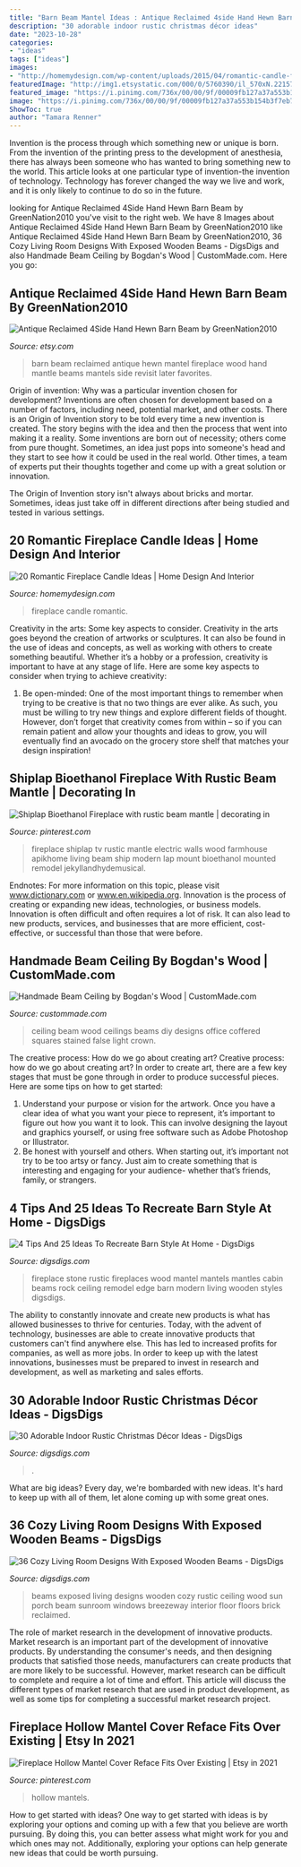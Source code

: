 ```yaml
---
title: "Barn Beam Mantel Ideas : Antique Reclaimed 4side Hand Hewn Barn Beam By Greennation2010"
description: "30 adorable indoor rustic christmas décor ideas"
date: "2023-10-28"
categories:
- "ideas"
tags: ["ideas"]
images:
- "http://homemydesign.com/wp-content/uploads/2015/04/romantic-candle-fireplace-design.jpg"
featuredImage: "http://img1.etsystatic.com/000/0/5760390/il_570xN.221576049.jpg"
featured_image: "https://i.pinimg.com/736x/00/00/9f/00009fb127a37a553b154b3f7eb72da7.jpg?b=t"
image: "https://i.pinimg.com/736x/00/00/9f/00009fb127a37a553b154b3f7eb72da7.jpg?b=t"
ShowToc: true
author: "Tamara Renner"
---
```



Invention is the process through which something new or unique is born. From the invention of the printing press to the development of anesthesia, there has always been someone who has wanted to bring something new to the world. This article looks at one particular type of invention-the invention of technology. Technology has forever changed the way we live and work, and it is only likely to continue to do so in the future.

	

		
looking for Antique Reclaimed 4Side Hand Hewn Barn Beam by GreenNation2010 you've visit to the right web. We have 8 Images about Antique Reclaimed 4Side Hand Hewn Barn Beam by GreenNation2010 like Antique Reclaimed 4Side Hand Hewn Barn Beam by GreenNation2010, 36 Cozy Living Room Designs With Exposed Wooden Beams - DigsDigs and also Handmade Beam Ceiling by Bogdan&#039;s Wood | CustomMade.com. Here you go:
		
    
## Antique Reclaimed 4Side Hand Hewn Barn Beam By GreenNation2010

<img loading=lazy src="http://img1.etsystatic.com/000/0/5760390/il_570xN.221576049.jpg" onerror="this.onerror=null;this.src='https://tse4.mm.bing.net/th?id=OIP.ilwDAV0BTBDVIWKBgu3L5QHaKg&amp;pid=15.1';" alt="Antique Reclaimed 4Side Hand Hewn Barn Beam by GreenNation2010">

_Source: etsy.com_

>barn beam reclaimed antique hewn mantel fireplace wood hand mantle beams mantels side revisit later favorites. 

	

Origin of invention: Why was a particular invention chosen for development?
Inventions are often chosen for development based on a number of factors, including need, potential market, and other costs. There is an Origin of Invention story to be told every time a new invention is created. The story begins with the idea and then the process that went into making it a reality. 
Some inventions are born out of necessity; others come from pure thought. Sometimes, an idea just pops into someone's head and they start to see how it could be used in the real world. Other times, a team of experts put their thoughts together and come up with a great solution or innovation. 

The Origin of Invention story isn't always about bricks and mortar. Sometimes, ideas just take off in different directions after being studied and tested in various settings.

    
## 20 Romantic Fireplace Candle Ideas | Home Design And Interior

<img loading=lazy src="http://homemydesign.com/wp-content/uploads/2015/04/romantic-candle-fireplace-design.jpg" onerror="this.onerror=null;this.src='https://tse4.mm.bing.net/th?id=OIP.fPvEzbElv79c2WnuZ33x9wHaLF&amp;pid=15.1';" alt="20 Romantic Fireplace Candle Ideas | Home Design And Interior">

_Source: homemydesign.com_

>fireplace candle romantic. 

	

Creativity in the arts: Some key aspects to consider.
Creativity in the arts goes beyond the creation of artworks or sculptures. It can also be found in the use of ideas and concepts, as well as working with others to create something beautiful. Whether it’s a hobby or a profession, creativity is important to have at any stage of life. Here are some key aspects to consider when trying to achieve creativity: 
1) Be open-minded: One of the most important things to remember when trying to be creative is that no two things are ever alike. As such, you must be willing to try new things and explore different fields of thought. However, don’t forget that creativity comes from within – so if you can remain patient and allow your thoughts and ideas to grow, you will eventually find an avocado on the grocery store shelf that matches your design inspiration!

    
## Shiplap Bioethanol Fireplace With Rustic Beam Mantle | Decorating In

<img loading=lazy src="https://i.pinimg.com/736x/00/00/9f/00009fb127a37a553b154b3f7eb72da7.jpg?b=t" onerror="this.onerror=null;this.src='https://tse4.mm.bing.net/th?id=OIP.CK1y-z15410Fid1SuAq0wAHaJ3&amp;pid=15.1';" alt="Shiplap Bioethanol Fireplace with rustic beam mantle | decorating in">

_Source: pinterest.com_

>fireplace shiplap tv rustic mantle electric walls wood farmhouse apikhome living beam ship modern lap mount bioethanol mounted remodel jekyllandhydemusical. 

	

Endnotes: For more information on this topic, please visit www.dictionary.com or www.en.wikipedia.org.
Innovation is the process of creating or expanding new ideas, technologies, or business models. Innovation is often difficult and often requires a lot of risk. It can also lead to new products, services, and businesses that are more efficient, cost-effective, or successful than those that were before.

    
## Handmade Beam Ceiling By Bogdan&#039;s Wood | CustomMade.com

<img loading=lazy src="https://images.custommade.com/_SngYbFVaI2j1k1NAgmw16e9ajk=/custommade-photosets/70808/70808.191735.jpg" onerror="this.onerror=null;this.src='https://tse3.mm.bing.net/th?id=OIP.izARTHFT7YnFFOtEVBqVJAHaEK&amp;pid=15.1';" alt="Handmade Beam Ceiling by Bogdan&#039;s Wood | CustomMade.com">

_Source: custommade.com_

>ceiling beam wood ceilings beams diy designs office coffered squares stained false light crown. 

	

The creative process: How do we go about creating art?
Creative process: how do we go about creating art?
In order to create art, there are a few key stages that must be gone through in order to produce successful pieces. Here are some tips on how to get started: 

1. Understand your purpose or vision for the artwork. Once you have a clear idea of what you want your piece to represent, it’s important to figure out how you want it to look. This can involve designing the layout and graphics yourself, or using free software such as Adobe Photoshop or Illustrator. 
2. Be honest with yourself and others. When starting out, it’s important not try to be too artsy or fancy. Just aim to create something that is interesting and engaging for your audience- whether that’s friends, family, or strangers. 

    
## 4 Tips And 25 Ideas To Recreate Barn Style At Home - DigsDigs

<img loading=lazy src="https://www.digsdigs.com/photos/2017/12/19-a-rustic-stone-clad-fireplace-with-a-wooden-mantel-surrounded-with-candles.jpg" onerror="this.onerror=null;this.src='https://tse2.mm.bing.net/th?id=OIP.A49QIjNX6lTHfaxoUU5AtgHaLH&amp;pid=15.1';" alt="4 Tips And 25 Ideas To Recreate Barn Style At Home - DigsDigs">

_Source: digsdigs.com_

>fireplace stone rustic fireplaces wood mantel mantels mantles cabin beams rock ceiling remodel edge barn modern living wooden styles digsdigs. 

	

The ability to constantly innovate and create new products is what has allowed businesses to thrive for centuries. Today, with the advent of technology, businesses are able to create innovative products that customers can't find anywhere else. This has led to increased profits for companies, as well as more jobs. In order to keep up with the latest innovations, businesses must be prepared to invest in research and development, as well as marketing and sales efforts.

    
## 30 Adorable Indoor Rustic Christmas Décor Ideas - DigsDigs

<img loading=lazy src="https://www.digsdigs.com/photos/adorable-indoor-rustic-christmas-decor-ideas-19.jpg" onerror="this.onerror=null;this.src='https://tse2.mm.bing.net/th?id=OIP.1AbdZABfoct1mRAKLYFtYgHaLI&amp;pid=15.1';" alt="30 Adorable Indoor Rustic Christmas Décor Ideas - DigsDigs">

_Source: digsdigs.com_

>. 

	

What are big ideas?
Every day, we're bombarded with new ideas. It's hard to keep up with all of them, let alone coming up with some great ones.

    
## 36 Cozy Living Room Designs With Exposed Wooden Beams - DigsDigs

<img loading=lazy src="http://www.digsdigs.com/photos/cozy-living-room-designs-with-exposed-wooden-beams-17-554x795.jpg" onerror="this.onerror=null;this.src='https://tse1.mm.bing.net/th?id=OIP.7bfRPetPypwNW2wuzX5hLgHaKo&amp;pid=15.1';" alt="36 Cozy Living Room Designs With Exposed Wooden Beams - DigsDigs">

_Source: digsdigs.com_

>beams exposed living designs wooden cozy rustic ceiling wood sun porch beam sunroom windows breezeway interior floor floors brick reclaimed. 

	

The role of market research in the development of innovative products.
Market research is an important part of the development of innovative products. By understanding the consumer's needs, and then designing products that satisfied those needs, manufacturers can create products that are more likely to be successful. However, market research can be difficult to complete and require a lot of time and effort. This article will discuss the different types of market research that are used in product development, as well as some tips for completing a successful market research project.

    
## Fireplace Hollow Mantel Cover Reface Fits Over Existing | Etsy In 2021

<img loading=lazy src="https://i.pinimg.com/736x/75/7a/77/757a77b7dd9091e712a429ae70a38578.jpg" onerror="this.onerror=null;this.src='https://tse4.mm.bing.net/th?id=OIP.ZIsqUswLRg5K6L3njUYsmgAAAA&amp;pid=15.1';" alt="Fireplace Hollow Mantel Cover Reface Fits Over Existing | Etsy in 2021">

_Source: pinterest.com_

>hollow mantels. 

	

How to get started with ideas?
One way to get started with ideas is by exploring your options and coming up with a few that you believe are worth pursuing. By doing this, you can better assess what might work for you and which ones may not. Additionally, exploring your options can help generate new ideas that could be worth pursuing.

